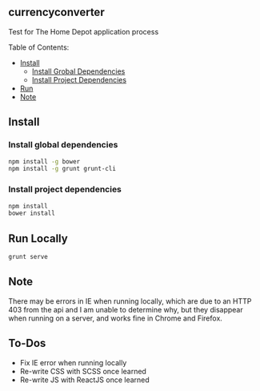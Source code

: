## currencyconverter ##
Test for The Home Depot application process

Table of Contents:
* [Install](#install)
    * [Install Grobal Dependencies](#install-global-dependencies)
    * [Install Project Dependencies](#install-project-dependencies)
* [Run](#run)
* [Note](#note)


## <a name="install"></a> Install

### <a name="install-global-dependencies"></a> Install global dependencies
```sh
npm install -g bower
npm install -g grunt grunt-cli
```
### <a name="install-project-dependencies"></a> Install project dependencies
```sh
npm install
bower install
```

## <a name="run"></a> Run Locally

```sh
grunt serve
```

## <a name="note"></a> Note

There may be errors in IE when running locally, which are due to an HTTP 403 from the api and I am unable to determine why, but they disappear when running on a server, and works fine in Chrome and Firefox.

## <a name="to-dos"></a> To-Dos

- Fix IE error when running locally
- Re-write CSS with SCSS once learned
- Re-write JS with ReactJS once learned